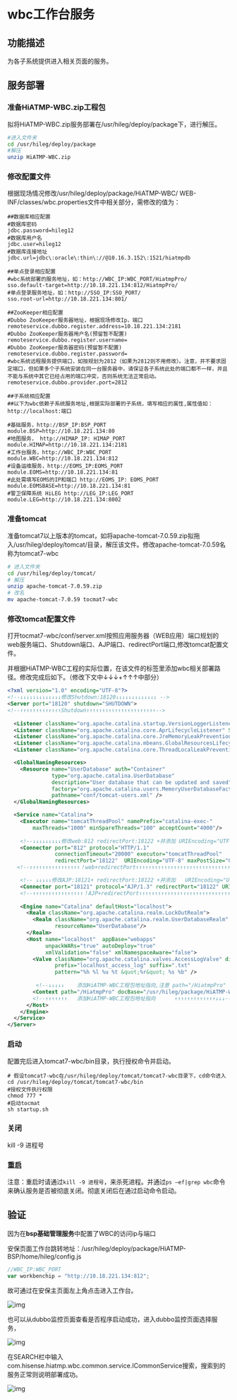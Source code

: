 # wbc工作台服务

## 功能描述

为各子系统提供进入相关页面的服务。

## 服务部署

### 准备HiATMP-WBC.zip工程包

拟将HiATMP-WBC.zip服务部署在/usr/hileg/deploy/package下，进行解压。

```sh
#进入文件夹
cd /usr/hileg/deploy/package
#解压
unzip HiATMP-WBC.zip
```

### 修改配置文件

根据现场情况修改/usr/hileg/deploy/package/HiATMP-WBC/ WEB-INF/classes/wbc.properties文件中相关部分，需修改的值为：

```properties
##数据库相应配置
#数据库密码
jdbc.password=hileg12
#数据库用户名
jdbc.user=hileg12
#数据库连接地址
jdbc.url=jdbc\:oracle\:thin\://@10.16.3.152\:1521/hiatmpdb

##单点登录相应配置
#wbc系统部署的服务地址，如：http://WBC_IP:WBC_PORT/HiatmpPro/
sso.default-target=http://10.18.221.134:812/HiatmpPro/
#单点登录服务地址，如：http://SSO_IP:SSO_PORT/
sso.root-url=http://10.18.221.134:801/

##ZooKeeper相应配置
#Dubbo ZooKeeper服务器地址，根据现场修改Ip，端口
remoteservice.dubbo.register.address=10.18.221.134:2181
#Dubbo ZooKeeper服务器用户名(预留暂不配置)
remoteservice.dubbo.register.username=
#Dubbo ZooKeeper服务器密码(预留暂不配置)
remoteservice.dubbo.register.password=
#wbc系统远程服务提供端口，如按规划为2812（如果为2812则不用修改）。注意，并不要求固定端口，但如果多个子系统安装在同一台服务器中，请保证各子系统此处的端口都不一样，并且不能与系统中其它已经占用的端口冲突，否则系统无法正常启动。
remoteservice.dubbo.provider.port=2812

##子系统相应配置
##以下为wbc依赖子系统服务地址,根据实际部署的子系统，填写相应的属性,属性值如：http://localhost:端口

#基础服务，http://BSP_IP:BSP_PORT
module.BSP=http://10.18.221.134:80
#地图服务， http://HIMAP_IP: HIMAP_PORT
module.HIMAP=http://10.18.221.134:2181
#工作台服务，http://WBC_IP:WBC_PORT
module.WBC=http://10.18.221.134:812 
#设备运维服务，http://EOMS_IP:EOMS_PORT
module.EOMS=http://10.18.221.134:81 
#此处需填写EOMS的IP和端口 http://EOMS_IP: EOMS_PORT
module.EOMSBASE=http://10.18.221.134:81
#警卫保障系统	HiLEG http://LEG_IP:LEG_PORT
module.LEG=http://10.18.221.134:8002 

```

### 准备tomcat

准备tomcat7以上版本的tomcat，如将apache-tomcat-7.0.59.zip拟拖入/usr/hileg/deploy/tomcat/目录，解压该文件。修改apache-tomcat-7.0.59名称为tomcat7-wbc

```sh
# 进入文件夹
cd /usr/hileg/deploy/tomcat/
# 解压
unzip apache-tomcat-7.0.59.zip
# 改名
mv apache-tomcat-7.0.59 tocmat7-wbc
```

### 修改tomcat配置文件

打开tocmat7-wbc/conf/server.xml按照应用服务器（WEB应用）端口规划的web服务端口、Shutdown端口、AJP端口、redirectPort端口,修改tomcat配置文件。

并根据HiATMP-WBC工程的实际位置，在该文件的<Host>标签里添加wbc相关部署路径。修改完成后如下。（修改下文中↓↓↓+↑↑↑中部分）

```xml
<?xml version="1.0" encoding="UTF-8"?>
<!--↓↓↓↓↓↓↓↓↓↓↓↓↓修改Shutdown:18120↓↓↓↓↓↓↓↓↓↓↓↓↓ -->
<Server port="18120" shutdown="SHUTDOWN">
<!--↑↑↑↑↑↑↑↑↑↑↑↑↑Shutdown↑↑↑↑↑↑↑↑↑↑↑↑↑↑↑↑↑↑↑↑↑↑-->       
    
  <Listener className="org.apache.catalina.startup.VersionLoggerListener" />
  <Listener className="org.apache.catalina.core.AprLifecycleListener" SSLEngine="on" />
  <Listener className="org.apache.catalina.core.JreMemoryLeakPreventionListener" />
  <Listener className="org.apache.catalina.mbeans.GlobalResourcesLifecycleListener" />
  <Listener className="org.apache.catalina.core.ThreadLocalLeakPreventionListener" />

  <GlobalNamingResources>
    <Resource name="UserDatabase" auth="Container"
              type="org.apache.catalina.UserDatabase"
              description="User database that can be updated and saved"
              factory="org.apache.catalina.users.MemoryUserDatabaseFactory"
              pathname="conf/tomcat-users.xml" />
  </GlobalNamingResources>

  <Service name="Catalina">
    <Executor name="tomcatThreadPool" namePrefix="catalina-exec-" 
        maxThreads="1000" minSpareThreads="100" acceptCount="4000"/>
      
  	<!--↓↓↓↓↓↓↓↓↓修改web:812 redirectPort:18122 +并添加 URIEncoding="UTF-8"↓↓↓↓↓↓↓↓↓-->
    <Connector port="812" protocol="HTTP/1.1" 
               connectionTimeout="20000" executor="tomcatThreadPool" 
               redirectPort="18122"  URIEncoding="UTF-8" maxPostSize="0"/>
   <!--↑↑↑↑↑↑↑↑↑↑↑↑↑↑↑↑！web+redirectPort↑↑↑↑↑↑↑↑↑↑↑↑↑↑↑↑↑↑↑↑↑↑↑↑↑↑↑↑↑↑↑↑↑↑↑↑↑↑-->    

    <!-- ↓↓↓↓↓修改AJP:18121+ redirectPort:18122 +并添加   URIEncoding="UTF-8" ↓↓↓↓↓-->
    <Connector port="18121" protocol="AJP/1.3" redirectPort="18122" URIEncoding="UTF-8"/>
    <!--↑↑↑↑↑↑↑↑↑↑↑↑↑↑↑↑！AJP+redirectPort↑↑↑↑↑↑↑↑↑↑↑↑↑↑↑↑↑↑↑↑↑↑↑↑↑↑↑↑↑↑↑↑↑↑↑↑↑↑--> 
      
    <Engine name="Catalina" defaultHost="localhost">
      <Realm className="org.apache.catalina.realm.LockOutRealm">
        <Realm className="org.apache.catalina.realm.UserDatabaseRealm"
               resourceName="UserDatabase"/>
      </Realm>
      <Host name="localhost"  appBase="webapps"
            unpackWARs="true" autoDeploy="true"
			xmlValidation="false" xmlNamespaceAware="false">
        <Valve className="org.apache.catalina.valves.AccessLogValve" directory="logs"
               prefix="localhost_access_log" suffix=".txt"
               pattern="%h %l %u %t &quot;%r&quot; %s %b" />
          
         <!--↓↓↓↓↓    添加HiATMP-WBC工程包地址指向,注意 path="/HiatmpPro"   ↓↓↓↓↓↓↓↓↓↓↓↓-->
		<Context path="/HiatmpPro" docBase="/usr/hileg/package/HiATMP-WBC" reloadable="false"></Context>
        <!--↑↑↑↑↑↑↑   添加HiATMP-WBC工程包地址指向      ↑↑↑↑↑↑↑↑↑↑↑↑↑↓↓↓--> 
      </Host>
    </Engine>
  </Service>
</Server>

```

### 启动

配置完后进入tomcat7-wbc/bin目录，执行授权命令并启动。

```shell
# 假设tomcat7-wbc在/usr/hileg/deploy/tomcat/tomcat7-wbc目录下，cd命令进入
cd /usr/hileg/deploy/tomcat/tomcat7-wbc/bin
#授权文件执行权限
chmod 777 *
#启动tocmat
sh startup.sh
```

### 关闭

kill -9 进程号

### 重启

注意：重启时请通过`kill -9 进程号`，来杀死进程。并通过`ps –ef|grep wbc`命令来确认服务是否被彻底关闭。彻底关闭后在通过启动命令启动。

## 验证

因为在**bsp基础管理服务**中配置了WBC的访问ip与端口

安保页面工作台跳转地址：/usr/hileg/deploy/package/HiATMP-BSP/home/hileg/config.js

```javascript
//WBC_IP:WBC_PORT  
var workbenchip = "http://10.18.221.134:812";  
```

故可通过在安保主页面左上角点击进入工作台。

![img](img/bsp-wbc.png)                                            

也可以从dubbo监控页面查看是否程序启动成功，进入dubbo监控页面选择服务，

 ![img](img/log-dubbo.png)

在SEARCH栏中输入com.hisense.hiatmp.wbc.common.service.ICommonService搜索，搜索到的服务正常则说明部署成功。

![img](img/wbc-dubbo.png) 
